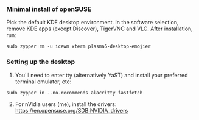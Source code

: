 ### Minimal install of openSUSE ###
Pick the default KDE desktop environment. In the software selection, remove KDE apps (except Discover), TigerVNC and VLC. After installation, run:

`sudo zypper rm -u icewm xterm plasma6-desktop-emojier`


### Setting up the desktop ###
1. You'll need to enter tty (alternatively YaST) and install your preferred terminal emulator, etc:
     
`sudo zypper in --no-recommends alacritty fastfetch`

2. For nVidia users (me), install the drivers: https://en.opensuse.org/SDB:NVIDIA_drivers
